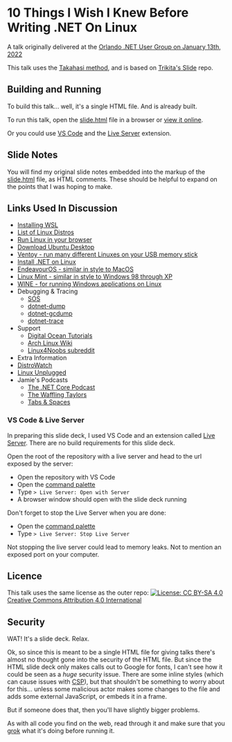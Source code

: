 # 10 Things I Wish I Knew Before Writing .NET On Linux

A talk originally delivered at the [Orlando .NET User Group on January 13th, 2022](https://www.meetup.com/ONETUG/events/283042593/)

This talk uses the [Takahasi method](https://en.wikipedia.org/wiki/Takahashi_method), and is based on [Trikita's Slide](https://github.com/trikita/slide-html) repo.

## Building and Running

To build this talk... well, it's a single HTML file. And is already built.

To run this talk, open the [slide.html](./slide.html) file in a browser or [view it online](https://htmlpreview.github.io/?https://github.com/jamie-taylor-rjj/Talks/blob/main/ten-things-i-wish-i-knew-about-linux/slides.html).

Or you could use [VS Code](https://code.visualstudio.com/) and the [Live Server](https://marketplace.visualstudio.com/items?itemName=ritwickdey.LiveServer) extension.

## Slide Notes

You will find my original slide notes embedded into the markup of the [slide.html](./slide.html) file, as HTML comments. These should be helpful to expand on the points that I was hoping to make.

## Links Used In Discussion

- [Installing WSL](https://docs.microsoft.com/en-us/windows/wsl/install)
- [List of Linux Distros](https://en.wikipedia.org/wiki/List_of_Linux_distributions)
- [Run Linux in your browser](https://copy.sh/v86/)
- [Download Ubuntu Desktop](https://ubuntu.com/download/desktop)
- [Ventoy - run many different Linuxes on your USB memory stick](https://www.ventoy.net/en/index.html)
- [Install .NET on Linux](https://docs.microsoft.com/en-gb/dotnet/core/install/linux)
- [EndeavourOS - similar in style to MacOS](https://endeavouros.com/)
- [Linux Mint - similar in style to Windows 98 through XP](https://linuxmint.com/)
- [WINE - for running Windows applications on Linux](https://www.winehq.org/)
- Debugging & Tracing
  - [SOS](https://github.com/dotnet/diagnostics/blob/main/documentation/sos.md)
  - [dotnet-dump](https://github.com/dotnet/diagnostics/blob/main/documentation/dotnet-dump-instructions.md)
  - [dotnet-gcdump](https://github.com/dotnet/diagnostics/blob/main/documentation/dotnet-gcdump-instructions.md)
  - [dotnet-trace](https://github.com/dotnet/diagnostics/blob/main/documentation/dotnet-trace-instructions.md)
- Support
  - [Digital Ocean Tutorials](https://www.digitalocean.com/community/tutorials)
  - [Arch Linux Wiki](https://wiki.archlinux.org/)
  - [Linux4Noobs subreddit](https://www.reddit.com/r/linux4noobs)
- Extra Information
- [DistroWatch](https://distrowatch.com)
- [Linux Unplugged](https://linuxunplugged.com/)
- Jamie's Podcasts
  - [The .NET Core Podcast](https://dotnetcore.show)
  - [The Waffling Taylors](https://wafflingtaylors.rocks)
  - [Tabs & Spaces](https://tabsandspaces.io/)

### VS Code & Live Server

In preparing this slide deck, I used VS Code and an extension called [Live Server](https://marketplace.visualstudio.com/items?itemName=ritwickdey.LiveServer). There are no build requirements for this slide deck.

Open the root of the repository with a live server and head to the url exposed by the server:

- Open the repository with VS Code
- Open the [command palette](https://code.visualstudio.com/docs/getstarted/userinterface#_command-palette)
- Type `> Live Server: Open with Server`
- A browser window should open with the slide deck running

Don't forget to stop the Live Server when you are done:

- Open the [command palette](https://code.visualstudio.com/docs/getstarted/userinterface#_command-palette)
- Type `> Live Server: Stop Live Server`

Not stopping the live server could lead to memory leaks. Not to mention an exposed port on your computer.

## Licence

This talk uses the same license as the outer repo: [![License: CC BY-SA 4.0](https://licensebuttons.net/l/by-sa/4.0/80x15.png)](https://creativecommons.org/licenses/by-sa/4.0/) [Creative Commons Attribution 4.0 International](https://choosealicense.com/licenses/cc-by-4.0/)

## Security

WAT! It's a slide deck. Relax.

Ok, so since this is meant to be a single HTML file for giving talks there's almost no thought gone into the security of the HTML file. But since the HTML slide deck only makes calls out to Google for fonts, I can't see how it could be seen as a _huge_ security issue. There are some inline styles (which can cause issues with [CSP]()), but that shouldn't be something to worry about for this... unless some malicious actor makes some changes to the file and adds some external JavaScript, or embeds it in a frame.

But if someone does that, then you'll have slightly bigger problems.

As with all code you find on the web, read through it and make sure that you [grok](https://en.wikipedia.org/wiki/Grok) what it's doing before running it.
